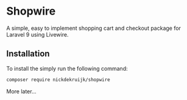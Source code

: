 # Shopwire
A simple, easy to implement shopping cart and checkout package for Laravel 9 using Livewire.

## Installation

To install the simply run the following command:

```bash
composer require nickdekruijk/shopwire
```

More later...
